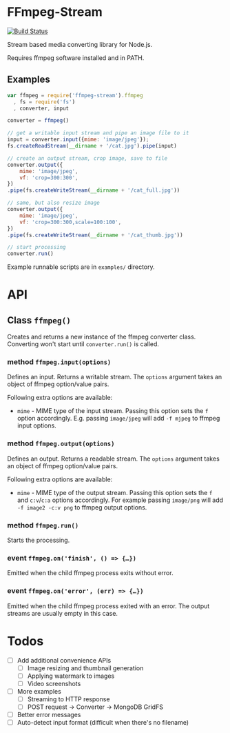 # FFmpeg-Stream

[![Build Status](https://travis-ci.org/phaux/node-ffmpeg-stream.svg)](https://travis-ci.org/phaux/node-ffmpeg-stream)

Stream based media converting library for Node.js.

Requires ffmpeg software installed and in PATH.

## Examples

```js
var ffmpeg = require('ffmpeg-stream').ffmpeg
  , fs = require('fs')
  , converter, input

converter = ffmpeg()

// get a writable input stream and pipe an image file to it
input = converter.input({mime: 'image/jpeg'});
fs.createReadStream(__dirname + '/cat.jpg').pipe(input)

// create an output stream, crop image, save to file
converter.output({
	mime: 'image/jpeg',
	vf: 'crop=300:300',
})
.pipe(fs.createWriteStream(__dirname + '/cat_full.jpg'))

// same, but also resize image
converter.output({
	mime: 'image/jpeg',
	vf: 'crop=300:300,scale=100:100',
})
.pipe(fs.createWriteStream(__dirname + '/cat_thumb.jpg'))

// start processing
converter.run()
```

Example runnable scripts are in `examples/` directory.

# API

## Class `ffmpeg()`

Creates and returns a new instance of the ffmpeg converter class.
Converting won't start until `converter.run()` is called.

### method `ffmpeg.input(options)`

Defines an input.
Returns a writable stream.
The `options` argument takes an object of ffmpeg option/value pairs.

Following extra options are available:

-	`mime` - MIME type of the input stream.
	Passing this option sets the `f` option accordingly.
	E.g. passing `image/jpeg` will add `-f mjpeg` to ffmpeg input options.

### method `ffmpeg.output(options)`

Defines an output.
Returns a readable stream.
The `options` argument takes an object of ffmpeg option/value pairs.

Following extra options are available:

-	`mime` - MIME type of the output stream.
	Passing this option sets the `f` and `c:v`/`c:a` options accordingly.
	For example passing `image/png` will add `-f image2 -c:v png` to ffmpeg output options.

### method `ffmpeg.run()`

Starts the processing.

### event `ffmpeg.on('finish', () => {…})`

Emitted when the child ffmpeg process exits without error.

### event `ffmpeg.on('error', (err) => {…})`

Emitted when the child ffmpeg process exited with an error.
The output streams are usually empty in this case.

# Todos

-	[ ] Add additional convenience APIs
	-	[ ] Image resizing and thumbnail generation
	-	[ ] Applying watermark to images
	-	[ ] Video screenshots
-	[ ] More examples
	-	[ ] Streaming to HTTP response
	-	[ ] POST request -> Converter -> MongoDB GridFS
-	[ ] Better error messages
-	[ ] Auto-detect input format (difficult when there's no filename)
